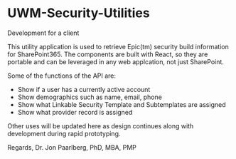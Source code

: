 # UWM-Security-Utilities
Development for a client

This utility application is used to retrieve Epic(tm) security build information for SharePoint365.  The components are built with React, so they are portable and can be leveraged in any web applcation, not just SharePoint.

Some of the functions of the API are:
- Show if a user has a currently active account
- Show demographics such as name, email, phone
- Show what Linkable Security Template and Subtemplates are assigned
- Show what provider record is assigned

Other uses will be updated here as design continues along with development during rapid prototyping.

Regards,
Dr. Jon Paarlberg, PhD, MBA, PMP
